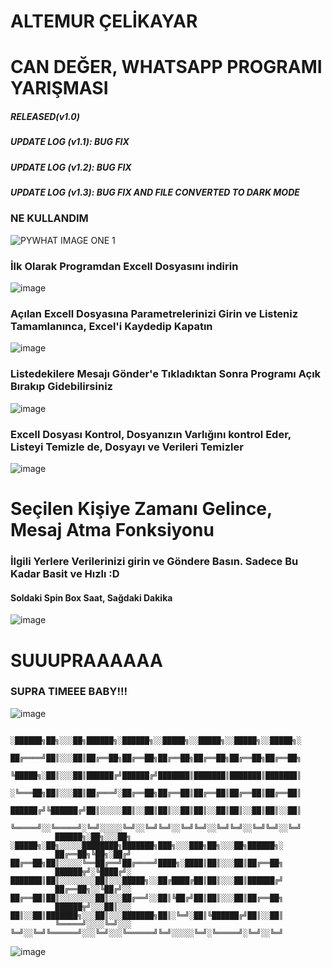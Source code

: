 # ALTEMUR ÇELİKAYAR
# CAN DEĞER, WHATSAPP PROGRAMI YARIŞMASI
##### RELEASED(v1.0)
##### UPDATE LOG (v1.1): BUG FIX
##### UPDATE LOG (v1.2): BUG FIX
##### UPDATE LOG (v1.3): BUG FIX AND FILE CONVERTED TO DARK MODE
### NE KULLANDIM

![PYWHAT IMAGE ONE 1](https://user-images.githubusercontent.com/67932543/134151961-49ade9b7-43e9-4724-b28e-0e10760c825e.PNG)

### İlk Olarak Programdan Excell Dosyasını indirin

![image](https://user-images.githubusercontent.com/67932543/134152553-28b63247-7353-491b-86c3-cc76d1250f54.png)

### Açılan Excell Dosyasına Parametrelerinizi Girin ve Listeniz Tamamlanınca, Excel'i Kaydedip Kapatın

![image](https://user-images.githubusercontent.com/67932543/134152833-985e1c82-5c5f-4998-834e-009fde8aab59.png)

### Listedekilere Mesajı Gönder'e Tıkladıktan Sonra Programı Açık Bırakıp Gidebilirsiniz

![image](https://user-images.githubusercontent.com/67932543/134153108-a1c1064b-f10b-4358-a5c1-3f521beea345.png)

### Excell Dosyası Kontrol, Dosyanızın Varlığını kontrol Eder, Listeyi Temizle de, Dosyayı ve Verileri Temizler

![image](https://user-images.githubusercontent.com/67932543/134153287-7a29a4a3-1a3c-4f9c-a19b-ca86bbe20f9e.png)

# Seçilen Kişiye Zamanı Gelince, Mesaj Atma Fonksiyonu

### İlgili Yerlere Verilerinizi girin ve Göndere Basın. Sadece Bu Kadar Basit ve Hızlı :D
#### Soldaki Spin Box Saat, Sağdaki Dakika

![image](https://user-images.githubusercontent.com/67932543/134153618-af72955c-7092-4b30-b143-968ad3188575.png)

# SUUUPRAAAAAA
### SUPRA TIMEEE BABY!!!

![image](https://user-images.githubusercontent.com/67932543/134153689-0158d46f-3980-4876-9838-7009151fa0a6.png)

                    ░██████╗██╗░░░██╗██████╗░██████╗░░█████╗░░█████╗░░█████╗░░█████╗░
                    ██╔════╝██║░░░██║██╔══██╗██╔══██╗██╔══██╗██╔══██╗██╔══██╗██╔══██╗
                    ╚█████╗░██║░░░██║██████╔╝██████╔╝███████║███████║███████║███████║
                    ░╚═══██╗██║░░░██║██╔═══╝░██╔══██╗██╔══██║██╔══██║██╔══██║██╔══██║
                    ██████╔╝╚██████╔╝██║░░░░░██║░░██║██║░░██║██║░░██║██║░░██║██║░░██║
                    ╚═════╝░░╚═════╝░╚═╝░░░░░╚═╝░░╚═╝╚═╝░░╚═╝╚═╝░░╚═╝╚═╝░░╚═╝╚═╝░░╚═╝
              ██████╗░██╗░░░██╗  ░█████╗░██╗░░░░░████████╗███████╗███╗░░░███╗██╗░░░██╗██████╗░
              ██╔══██╗╚██╗░██╔╝  ██╔══██╗██║░░░░░╚══██╔══╝██╔════╝████╗░████║██║░░░██║██╔══██╗
              ██████╦╝░╚████╔╝░  ███████║██║░░░░░░░░██║░░░█████╗░░██╔████╔██║██║░░░██║██████╔╝
              ██╔══██╗░░╚██╔╝░░  ██╔══██║██║░░░░░░░░██║░░░██╔══╝░░██║╚██╔╝██║██║░░░██║██╔══██╗
              ██████╦╝░░░██║░░░  ██║░░██║███████╗░░░██║░░░███████╗██║░╚═╝░██║╚██████╔╝██║░░██║
              ╚═════╝░░░░╚═╝░░░  ╚═╝░░╚═╝╚══════╝░░░╚═╝░░░╚══════╝╚═╝░░░░░╚═╝░╚═════╝░╚═╝░░╚═╝
                
![image](https://user-images.githubusercontent.com/67932543/134154110-bfd92c0b-be8e-4c61-91e0-349c19b3c51b.png)





